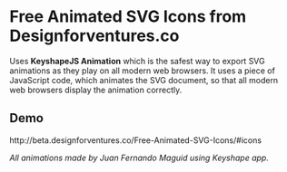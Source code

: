 <h1 id="freeanimatedsvgiconsfromdesignforventures.co">Free Animated SVG Icons from Designforventures.co</h1>

<p>Uses <strong>KeyshapeJS Animation</strong> which is the safest way to export SVG animations as they play on all modern web browsers. It uses a piece of JavaScript code, which animates the SVG document, so that all modern web browsers display the animation correctly.</p>

<h2 id="demo">Demo</h2>

<p>http://beta.designforventures.co/Free-Animated-SVG-Icons/#icons</p>

<p><em>All animations made by Juan Fernando Maguid using Keyshape app.</em></p>
